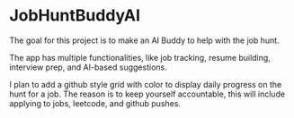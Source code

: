 # JobHuntBuddyAI

The goal for this project is to make an AI Buddy to help with the job hunt. 

The app has multiple functionalities, like job tracking, resume building, interview prep, and AI-based suggestions.

I plan to add a github style grid with color to display daily progress on the hunt for a job. The reason is to keep yourself accountable, this will include applying to jobs, leetcode, and github pushes.
